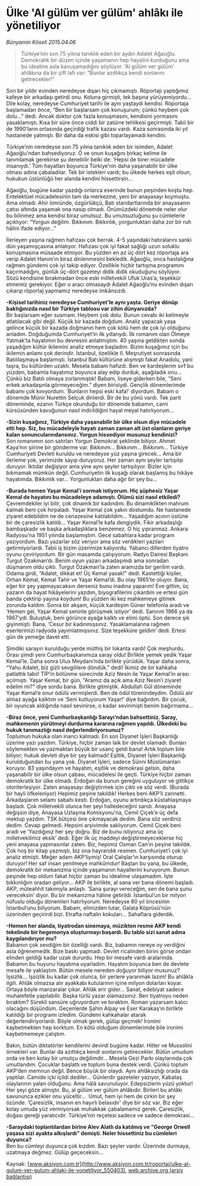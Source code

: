 # Ülke 'Al gülüm ver gülüm' ahlâkı ile yönetiliyor

*Bünyamin Köseli 2015.04.06*

<div class="pNewsDetailMainContent" itemprop="articleBody">
 <blockquote>
  <p>
   Türkiye’nin son 75 yılına tanıklık eden bir aydın Adalet Ağaoğlu. Demokratik bir düzen içinde yaşamanın hep hayalini kurduğunu ama bu idealine asla kavuşamadığını söylüyor. ‘Al gülüm ver gülüm’ ahlâkına da bir çift lafı var: “Bunlar azıttıkça kendi sonlarını getirecekler!”
  </p>
 </blockquote>
 <p>
  Son bir yıldır evinden neredeyse dışarı hiç çıkmamıştı. Röportajı yaptığımız kafeye bir arkadaşı getirdi onu. Koluna girmişti, tek başına yürüyemiyordu… Dile kolay, neredeyse Cumhuriyet tarihi ile aynı yaştaydı kendisi. Röportaja başlamadan önce, “Ben bir başlarsam çok konuşurum; çünkü heybem çok dolu…” dedi. Ancak doktor çok fazla konuşmasını, kendisini yormasını yasaklamıştı. Kısa bir süre önce ciddi bir zatürre tehlikesi geçirmişti. Tabii bir de 1990’ların ortasında geçirdiği trafik kazası vardı. Kaza sonrasında iki yıl hastanede yatmıştı. Bir daha da eskisi gibi toparlayamadı kendini.
 </p>
 <p>
  Türkiye’nin neredeyse son 75 yılına tanıklık eden bir isimden, Adalet Ağaoğlu’ndan bahsediyoruz. O ve onun kuşağını birkaç kelime ile tanımlamak gerekirse şu denebilir belki de: ‘Hepsi de birer mücadele insanıydı.’ Tüm hayatları boyunca Türkiye’nin daha yaşanabilir bir ülke olması adına çabaladılar. Tek bir istekleri vardı; bu ülkede herkes eşit olsun, hukukun üstünlüğü her alanda kendini hissettirsin…
 </p>
 <p>
  Ağaoğlu, bugüne kadar yazdığı onlarca eserinde bunun peşinden koştu hep. Entelektüel mücadelesinin tam da merkezine, yeni bir anayasayı koymuştu. Ama olmadı. Ahir ömründe, özgürlükçü, Batı standartlarında bir anayasanın çatısı altında yaşamak ona nasip olmadı. Önümüzdeki dönemde neler olur bu bilinmez ama kendisi biraz umutsuz. Bu umutsuzluğunu şu cümlelerle açıklıyor: “Yorgun değilim. Bıkkınım. Bıkkınlık, yorgunluktan daha zor bir ruh hâlini ifade ediyor…”
 </p>
 <p>
  İlerleyen yaşına rağmen hafızası çok berrak. 4-5 yaşındaki hatıralarını sanki dün yaşamışçasına anlatıyor. Hafızası çok iyi fakat sağlığı uzun soluklu konuşmasına müsaade etmiyor. Bu yüzden en az üç dört kez röportaja ara verip Adalet Hanım’ın biraz dinlenmesini bekledik. Ağaoğlu, onca hastalığına rağmen gündemi çok iyi takip ediyor. Özellikle hiçbir tartışma programını kaçırmadığını, günlük üç-dört gazeteyi didik didik okuduğunu söylüyor. Sözü kendisine bırakmadan önce eski milletvekili Ufuk Uras’a, teşekkür etmemiz gerekiyor. Eğer o aracı olmasaydı Adalet Ağaoğlu’nu evinden dışarı çıkarıp röportaj yapmamız neredeyse imkânsızdı.
 </p>
 <p>
  <strong>
   -Kişisel tarihiniz neredeyse Cumhuriyet’le aynı yaşta. Geriye dönüp baktığınızda nasıl bir Türkiye tablosu var zihin dünyanızda?
  </strong>
  <br>
   Bir başlarsam eğer susmam. Heybem çok dolu. Bunun cevabı iki kelimeyle atlatılacak gibi değil. Küçük bir kazada doğdum. Analiz yapacak yaşa gelince küçük bir kazada doğmanın hem çok kötü hem de çok iyi olduğunu anladım. Doğduğumda Cumhuriyet’in ilk yıllarıydı. İlk romanım olan Ölmeye Yatmak’ta hayatımın bu devresini anlatmıştım. 40 yaşına geldikten sonda yaşadığım kültür ikilemini analiz etmeye başladım. Bizim kuşağımız için bu ikilemin anlamı çok derindir. İstanbul, özellikle II. Meşrutiyet sonrasında Batılılaşmaya başlamıştı. İstanbul Batı kültürüne alışmıştı fakat Anadolu, yani taşra, bu kültürden uzaktı. Mesela babam hafızdı. Ben ve kardeşlerim sırf bu yüzden, babamla hayatımız boyunca alay edip durduk, aşağıladık onu… Çünkü biz Batılı olmaya zorlanmıştık! Babam, liseye giderken bile, “Seni erkek arkadaşınla görmeyeceğim.” diyen birisiydi. Gençlik dönemlerimde babamı çok kınıyordum. ‘Bunların hepsi eski kafa!’ diyordum. Babam o dönemde Münir Nurettin Selçuk dinlerdi. Bir de bu yönü vardı. Tek parti döneminde, ezanın Türkçe okunduğu bir dönemde babamın, cami kürsüsünden kavuğunun nasıl indirildiğini hayal meyal hatırlıyorum…
  </br>
 </p>
 <p>
  <strong>
   -Sizin kuşağınız, Türkiye daha yaşanabilir bir ülke olsun diye mücadele etti hep. Siz, bu mücadeleyle hayatı zaman zaman alt üst olanların geriye kalan sonuncularındansınız. Yorgun hissediyor musunuz kendinizi?
  </strong>
  <br>
   Son romanımın son satırları Yorgun Demokrat şeklinde bitiyor. Ahmet Kaya’nın şiirine bir gönderme var. Bıkkınım… Bıkkınım… Bıkkınım… Türkiye Cumhuriyeti Devleti kuruldu ve neredeyse yüz yaşına girecek… Ama bir ilerleme yok, yerimizde sayıp duruyoruz. Her zaman aynı şeyler tartışılıp duruyor. İktidar değişiyor ama yine aynı şeyler tartışılıyor. Bizler için bıkmamak mümkün değil. Cumhuriyetin ilk kuşağı olarak başlamış bu hikâye hayatımda. Bıkkınlık var… Yorgunluktan daha ağır bir şey bu...
  </br>
 </p>
 <p>
  <strong>
   -Burada hemen Yaşar Kemal’i sormak istiyorum. Hiç şüphesiz Yaşar Kemal de hayatını bu mücadeleye adamıştı. Ölümü sizi nasıl etkiledi?
  </strong>
  <br>
   Çevremdekiler iyi bilir, çok dinamik bir kadındım. Bu dinamiklikten mahrum kalmak beni çok hırpaladı. Yaşar Kemal çok yakın dostumdu. Ne hastanede ziyaret edebildim ne de cenazesine katılabildim… Yaşadığım acının üstüne bir de çaresizlik katıldı… Yaşar Kemal’le kafa dengiydik. Fikir arkadaşlığı bambaşkadır ve başka arkadaşlıklara benzemez. O hiç yıpranmaz. Ankara Radyosu’na 1951 yılında başlamıştım. Gece sabahlara kadar program yazıyordum. Bazı yazarlar söz veriyor ama söz verdikleri yazıları getirmiyorlardı. Tabii iş bizim üzerimize kalıyordu. Yabancı dillerden tiyatro oyunu çeviriyordum. Bir gün masamda çalışıyorum. Radyo Dairesi Başkanı Turgut Özakman’dı. Benim oyun yazarı arkadaşımdı ama sonradan düşmanım oldu çıktı. Turgut Özakman’la zaten aramızda bir gerilim vardı. Odama girdi, “Adalet, dikkat et! Üç Kemal yasak!” dedi. Kastettiği kişiler, Orhan Kemal, Kemal Tahir ve Yaşar Kemal’di. Bu olay 1965’te oluyor. Bana, eğer bir şey yapmayacaksın derseniz bunu inadına yaparım! Eve gittim, üç yazarın da hayat hikâyelerini yazdım, biyografilerini çıkardım ve ertesi gün banda çektirip yayına koydum! Bu yüzden iki kez mahkemeye gitmek zorunda kaldım. Sonra bir akşam, küçük kardeşim Güner telefonla aradı ve ‘Hemen gel, Yaşar Kemal seninle görüşmek istiyor’ dedi. Sanırım 1966 ya da 1967’ydi. Buluştuk, beni görünce ayağa kalktı ve elimi öptü. Son derece şık giyinmişti. Bana, ‘Cesur bir kadınmışsınız. Yasaklamalarına rağmen eserlerimizi radyoda yayımlatmışsınız. Size teşekküre geldim’ dedi. Ertesi gün de yemeğe davet etti.
  </br>
 </p>
 <p>
  Şimdiki sarayın kurulduğu yerde müthiş bir lokanta vardı! Çok meşhurdu. Orası şimdi yeni Cumhurbaşkanımıza saray oldu! Birlikte yemek yedik Yaşar Kemal’le. Daha sonra Ulus Meydanı’nda birlikte yürüdük. Yaşar daha sonra, “Yahu Adalet, biz gizli sevgililere döndük.” dedi! İkimiz de bir kahkaha patlattık tabii! TİP’in bölünme sürecinde Aziz Nesin ile Yaşar Kemal’in arası açılmıştı. Yaşar Kemal, bir gün, “Aramız da açık ama Aziz Nesin’i ziyaret edelim mi?” diye sordu bana. Birlikte gitmiştik. Abdullah Gül döneminde Yaşar Kemal’e onur ödülü vermişlerdi. Ben de ödül törenindeydim. Ödülü alır almaz ayağa kalktım ve ‘Seni kutluyorum Yaşar!’ diye bağırdım. Bir çocuk, bir oyuncak aldığında nasıl sevinirse, o kadar sevinmişti benim bağırmama…
 </p>
 <p>
  <strong>
   -Biraz önce, yeni Cumhurbaşkanlığı Sarayı’ndan bahsettiniz. Saray, mahkemenin yürütmeyi durdurma kararına rağmen yapıldı. Ülkedeki bu hukuk tanımazlığı nasıl değerlendiriyorsunuz?
  </strong>
  <br>
   Toplumun hukuka olan inancı kalmadı. En son Diyanet İşleri Başkanlığı üzerine yazı yazdım. Türkiye, hiçbir zaman laik bir devlet olamadı. Bunları söylemekten ve yazmaktan büyük bir usanç geldi bana! Artık toplum bile biliyor; hukuk devleti diye bir şey kalmadı! Eşitlik, Diyanet İşleri Başkanlığı kurulduğundan bu yana yok. Diyanet İşleri, sadece Sünni Müslümanları koruyor. 83 yaşındayım ve hayatım, eşitlik ve demokrasi gelsin, daha yaşanabilir bir ülke olsun çabası, mücadelesi ile geçti. Türkiye hiçbir zaman demokratik bir ülke olmadı. Erdoğan da bunun gereğini uyguluyor ve gittikçe otoriterleşiyor. Zaten anayasayı değiştirmek için çıktı ve söz verdi. (Burada bir hayli öfkeleniyor) Hepimiz peşine takıldık! Herkes beni AKP’li zannetti. Arkadaşlarım selamı sabahı kesti. Erdoğan, oyunu artırdıkça küstahlaşmaya başladı. Çok milletvekili olunca her şeyi halledeceğini sandı. Anayasa değişsin diye, Anayasa Uzlaşma Komisyonu’na, Cemil Çiçek’e üç defa mektup yazdım. TSK bütçesi öne çıkmayacak dedim. Bana söz verdiniz dedim. Cevap gelmedi. Hepsini arşivimde saklıyorum. Cemil Çiçek beni aradı ve ‘Yazdığınız her şey doğru. Biz de bunu istiyoruz ama üç milletvekilimiz eksik’ dedi. Eğer ilk üç maddeyi değiştirmeyeceklerse hiç yeni anayasa yapmasınlar zaten. Biz, hepimiz Osman Can’ın peşine takıldık. Çok hoş bir kitap yazmıştı, biz ona hayrandık resmen. Cumhuriyet’i çok iyi analiz etmişti. Meğer adam AKP’liymiş! Oral Çalışlar’ın karşısında oturup duruyor! Her saf insan yenilmeye mahkûmdur! Baştan bu yana, bu ülkede, demokratik bir mekanizma içinde yaşamanın hayallerini kuruyorum. Bunun peşinde hep oldum fakat hiçbir zaman bu idealime ulaşamadım. İşte bıkkınlığım oradan geliyor… AKP ile birlikte, al sana ver bana dönemi başladı. AKP, müteahhit takımıyla anlaştı. ‘Sana şurayı vereceğim, sen de bana şunu vereceksin’ diyor. Bu bir mekanizma hâline getirildi. İstanbul’un bir milyon nüfuslu olduğu dönemleri hatırlıyorum. Neredeyse 80 yıl öncesinin İstanbul’unu biliyorum. Babam, elimizden tutar, Galata Köprüsü’nün üzerinden geçirirdi bizi. Etrafta naftalin kokuları… Sahaflara giderdik.
  </br>
 </p>
 <p>
  <strong>
   -Hemen her alanda, tiyatrodan sinemaya, müzikten resme AKP kendi tekelinde bir hegemonya oluşturmayı başardı. Bu tablo sizi sanat adına kaygılandırıyor mu?
  </strong>
  <br/>
  Babamın çok sevdiğim bir özelliği vardı. Biz, babamın nereye oy verdiğini asla öğrenemedik. Bize baskı yapmadı. Devlet ricalinden birini görse ondan elinden geldiği kadar uzak dururdu. Hep bir mesafe vardı aralarında. Babamın bu huyunu hayatıma uyarladım. Hayatım boyunca ben de devlete mesafe ile yaklaştım. Bütün mesele nereden doğuyor biliyor musunuz? İşsizlik… İşsizlik bu kadar çok olunca, bir yerlere yaranmak lazım! Bu ahlâkla ilgili. Ahlâk olmazsa alır ayakkabı kutularının içine milyon dolarları koyar. Ortaya böyle manzaralar çıkar. Ahlâk erir gider… Sanat, edebiyat sadece muhalefetle yapılabilir. Başka türlü yazar olamazsınız. Ben tiyatroyu neden bıraktım? Sürekli sansüre uğruyordum ve bıraktım. Roman yazarsam kalıcı olacağını düşündüm. Geçenlerde Şahin Alpay ve Eser Karakaş’ın birlikte katıldığı bir programı izledim. Gündemi kahkahalar atarak değerlendiriyorlardı. Böyle olmak gerek, gülüp geçmek! İronimi kaybetmekten hep korktum. En kötü olduğum dönemlerimde bile ironimi kaybetmemeye çalıştım.
 </p>
 <p>
  Bakın, bütün diktatörler kendilerini devirdi bugüne kadar. Hitler ve Mussolini örnekleri var. Bunlar da azıttıkça kendi sonlarını getirecekler. Bütün umudum orda ve ben kolay bir umutçu değilimdir… Mesela Gezi Parkı olaylarında çok umutlandım. Çocuklar başlattı ve toplum buna destek verdi. Çünkü toplum AKP’den memnun değil. Bence büyük bir olaydı. Aynı ahlâksızlığı orada da yaptılar. Camide içki içildi dediler… Günlerdir gazeteler yazıyor, Kabataş olaylarının yalan olduğunu. Ama hâlâ savunuluyor. Edepsizlerin yüzü yoktur! Her şeyi göze almıştır. Bu, al gülüm ver gülüm ahlâkıdır. Birileri bu ahlâkı savununca ezikler onu yüceltir…  Umut, hem iyi hem de çirkin bir şey özünde. ‘Çaresizlik, insanın en hayırlı belasıdır’ diye bir söz var. Biz eğer kolay umuda yüz vermiyorsak muhakkak çabalamamız gerek. Çaresizlik, doğası gereği yaratıcıdır. Türkiye’nin reçetesi sadece ve sadece demokrasi...
 </p>
 <p>
  <strong>
   -Saraydaki toplantılardan birine Alev Alatlı da katılmış ve “George Orwell yaşasa sizi ayakta alkışlardı” demişti. Neler hissettiniz bu cümleleri duyunca?
  </strong>
  <br/>
  Ben bu cümleyi duyunca çok kızdım. Bazı şeyler vardır. Üzerinde durmaya, uzatmaya değmez. Gülüp geçeceksin…
 </p>
</div>


Kaynak: [www.aksiyon.com.tr](http://www.aksiyon.com.tr/roportaj/ulke-al-gulum-ver-gulum-ahlaki-ile-yonetiliyor_550403), [web.archive.org (arşiv bağlantısı)](http://web.archive.org/web/20150731055921/http://www.aksiyon.com.tr/roportaj/ulke-al-gulum-ver-gulum-ahlaki-ile-yonetiliyor_550403)
